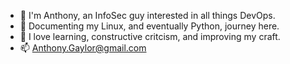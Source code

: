 - 👋 I'm Anthony, an InfoSec guy interested in all things DevOps.
- 🌱 Documenting my Linux, and eventually Python, journey here. 
- 💞️ I love learning, constructive critcism, and improving my craft. 
- 📫 Anthony.Gaylor@gmail.com 

<!---
AGaylor/AGaylor is a ✨ special ✨ repository because its `README.md` (this file) appears on your GitHub profile.
You can click the Preview link to take a look at your changes.
--->

